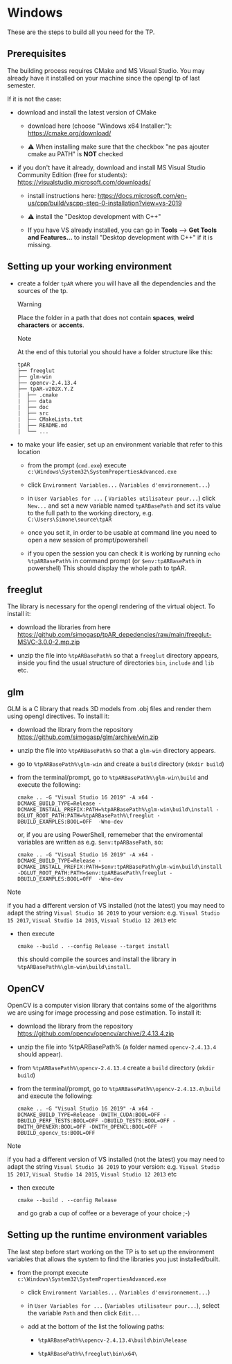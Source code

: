 # Windows

These are the steps to build all you need for the TP.



## Prerequisites

The building process requires CMake and MS Visual Studio. 
You may already have it installed on your machine since the opengl tp of last semester.

If it is not the case:

* download and install the latest version of CMake

   * download here (choose "Windows x64 Installer:"): https://cmake.org/download/

   * :warning: When installing make sure that the checkbox "ne pas ajouter cmake au PATH" is **NOT** checked
 

* if you don't have it already, download and install MS Visual Studio Community Edition (free for students): https://visualstudio.microsoft.com/downloads/

    * install instructions here: https://docs.microsoft.com/en-us/cpp/build/vscpp-step-0-installation?view=vs-2019
    
    * :warning: install the "Desktop development with C++"
    
    * If you have VS already installed, you can go in **Tools** --> **Get Tools and Features...** to install "Desktop development with C++" if it is missing.


## Setting up your working environment

* create a folder `tpAR` where you will have all the dependencies and the sources of the tp.
  > [!WARNING]  
  > Place the folder in a path that does not contain **spaces**, **weird characters** or **accents**.

  > [!NOTE]  
  > At the end of this tutorial you should have a folder structure like this:
  > ```
  > tpAR
  > ├── freeglut
  > ├── glm-win
  > ├── opencv-2.4.13.4
  > ├── tpAR-v202X.Y.Z
  > |  ├── .cmake
  > |  ├── data
  > |  ├── doc
  > |  ├── src
  > |  ├── CMakeLists.txt
  > |  ├── README.md
  > |  └── ...
  > ```

* to make your life easier, set up an environment variable that refer to this location

  * from the prompt (`cmd.exe`) execute `c:\Windows\System32\SystemPropertiesAdvanced.exe `

  * click `Environment Variables...`  (`Variables d'environnement...`)

  * in `User Variables for ...` ( `Variables utilisateur pour...`) click `New...` and set a new variable named
  `tpARBasePath` and set its value to the full path to the working directory, e.g. `C:\Users\Simone\source\tpAR`

  * once you set it, in order to be usable at command line you need to open a new session of prompt/powershell

  * if you open the session you can check it is working by running `echo %tpARBasePath%`  in command prompt (or `$env:tpARBasePath` in powershell)
    This should display the whole path to tpAR.


## freeglut

The library is necessary for the opengl rendering of the virtual object. 
To install it:

* download the libraries from here https://github.com/simogasp/tpAR_depedencies/raw/main/freeglut-MSVC-3.0.0-2.mp.zip

* unzip the file into `%tpARBasePath%` so that a `freeglut` directory appears, inside you find the usual structure of directories `bin`, `include` and `lib` etc.


## glm

GLM is a C library that reads 3D models from .obj files and render them using opengl directives.
To install it:

* download the library from the repository https://github.com/simogasp/glm/archive/win.zip

* unzip the file into `%tpARBasePath%` so that a `glm-win` directory appears.

* go to `%tpARBasePath%\glm-win` and create a `build` directory (`mkdir build`)

* from the terminal/prompt, go to `%tpARBasePath%\glm-win\build` and execute the following:

    ```
    cmake .. -G "Visual Studio 16 2019" -A x64 -DCMAKE_BUILD_TYPE=Release -DCMAKE_INSTALL_PREFIX:PATH=%tpARBasePath%\glm-win\build\install -DGLUT_ROOT_PATH:PATH=%tpARBasePath%\freeglut -DBUILD_EXAMPLES:BOOL=OFF  -Wno-dev
    ```
    or, if you are using PowerShell, rememeber that the enviromental variables are written as e.g. `$env:tpARBasePath`, so:
    ```
    cmake .. -G "Visual Studio 16 2019" -A x64 -DCMAKE_BUILD_TYPE=Release -DCMAKE_INSTALL_PREFIX:PATH=$env:tpARBasePath\glm-win\build\install -DGLUT_ROOT_PATH:PATH=$env:tpARBasePath\freeglut -DBUILD_EXAMPLES:BOOL=OFF  -Wno-dev
    ```

> [!NOTE] 
> if you had a different version of VS installed (not the latest) you may need to adapt the string `Visual Studio 16 2019` to your version: e.g. `Visual Studio 15 2017`, `Visual Studio 14 2015`, `Visual Studio 12 2013` etc
    
* then execute

    ```
    cmake --build . --config Release --target install
    ```

  this should compile the sources and install the library in `%tpARBasePath%\glm-win\build\install`.


## OpenCV

OpenCV is a computer vision library that contains some of the algorithms we are using for image processing and pose estimation.
To install it:

* download the library from the repository https://github.com/opencv/opencv/archive/2.4.13.4.zip

* unzip the file into %tpARBasePath% (a folder named `opencv-2.4.13.4` should appear).

* from `%tpARBasePath%\opencv-2.4.13.4` create a `build` directory (`mkdir build`)

* from the terminal/prompt, go to `%tpARBasePath%\opencv-2.4.13.4\build` and execute the following:

    ```
    cmake .. -G "Visual Studio 16 2019" -A x64 -DCMAKE_BUILD_TYPE=Release -DWITH_CUDA:BOOL=OFF -DBUILD_PERF_TESTS:BOOL=OFF -DBUILD_TESTS:BOOL=OFF -DWITH_OPENEXR:BOOL=OFF -DWITH_OPENCL:BOOL=OFF -DBUILD_opencv_ts:BOOL=OFF
    ```

> [!NOTE] 
> if you had a different version of VS installed (not the latest) you may need to adapt the string `Visual Studio 16 2019` to your version: e.g. `Visual Studio 15 2017`, `Visual Studio 14 2015`, `Visual Studio 12 2013` etc
    
* then execute

    ```
    cmake --build . --config Release 
    ```

  and go grab a cup of coffee or a beverage of your choice ;-)


## Setting up the runtime environment variables

The last step before start working on the TP is to set up the environment variables that allows the system to find the libraries you just installed/built.

* from the prompt execute `c:\Windows\System32\SystemPropertiesAdvanced.exe `

  * click `Environment Variables...`  (`Variables d'environnement...`)

  * in `User Variables for ...` (`Variables utilisateur pour...`), select the variable `Path` and then click `Edit...` 

  * add at the bottom of the list the following paths:

    * `%tpARBasePath%\opencv-2.4.13.4\build\bin\Release`

    * `%tpARBasePath%\freeglut\bin\x64\`

